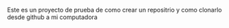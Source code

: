 Este es un proyecto de prueba de como crear un repositrio y como clonarlo desde github a mi computadora
